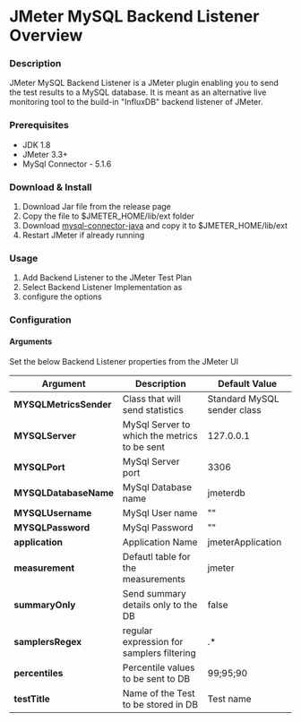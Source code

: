 # JMeter MySQL Backend Listener Overview 

### Description 
JMeter MySQL Backend Listener is a JMeter plugin enabling you to send the test results to a MySQL database. It is meant as an alternative live monitoring tool to the build-in "InfluxDB" backend listener of JMeter. 

### Prerequisites
- JDK 1.8
- JMeter 3.3+
- MySql Connector - 5.1.6

### Download & Install 
1. Download Jar file from the release page
2. Copy the file to $JMETER_HOME/lib/ext folder 
3. Download [mysql-connector-java](https://mvnrepository.com/artifact/mysql/mysql-connector-java/5.1.6) and copy it to $JMETER_HOME/lib/ext
4. Restart JMeter if already running

### Usage
1. Add Backend Listener to the JMeter Test Plan 
2. Select Backend Listener Implementation as 
3. configure the options

### Configuration 

#### Arguments 
Set the below Backend Listener properties from the JMeter UI

| Argument               | Description                                  | Default Value               |
| ---------------------- | -------------------------------------------- | --------------------------- |
| **MYSQLMetricsSender** | Class that will send statistics              | Standard MySQL sender class |
| **MYSQLServer**        | MySql Server to which the metrics to be sent | 127.0.0.1                   |
| **MYSQLPort**          | MySql Server port                            | 3306                        |
| **MYSQLDatabaseName**  | MySql Database name                          | jmeterdb                    |
| **MYSQLUsername**      | MySql User name                              | ""                          |
| **MYSQLPassword**      | MySql Password                               | ""                          |
| **application**        | Application Name                             | jmeterApplication           |
| **measurement**        | Defautl table for the measurements           | jmeter                      |
| **summaryOnly**        | Send summary details only to the DB          | false                       |
| **samplersRegex**      | regular expression for samplers filtering    | .*                          |
| **percentiles**        | Percentile values to be sent to DB           | 99;95;90                    |
| **testTitle**          | Name of the Test to be stored in DB          | Test name                   |
